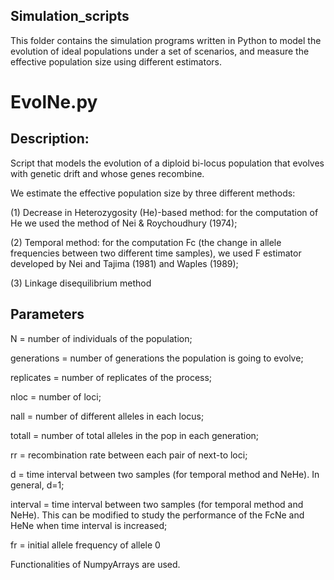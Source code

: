 ## Simulation_scripts
This folder contains the simulation programs written in Python to model the evolution of ideal populations under a set of scenarios, and measure the effective population size using different estimators.

# EvolNe.py 

Description:
------------
Script that models the evolution of a diploid bi-locus population
that evolves with genetic drift and whose genes recombine. 

We estimate the effective population size by three different methods:

(1) Decrease in Heterozygosity (He)-based method: for the computation 
of He we used the method of Nei & Roychoudhury (1974); 

(2) Temporal method: for the computation Fc (the change in allele frequencies between two different time samples), we used F estimator developed by Nei and Tajima (1981) and Waples (1989);

(3) Linkage disequilibrium method

Parameters
----------
N = number of individuals of the population; 

generations = number of generations the population is going to evolve; 

replicates = number of replicates of the process; 

nloc = number of loci; 

nall = number of different alleles in each locus; 

totall = number of total alleles in the pop in each generation; 

rr = recombination rate between each pair of next-to loci; 

d = time interval between two samples (for temporal method and NeHe). In general, d=1; 

interval = time interval between two samples (for temporal method and NeHe). This can be modified to study the performance of the FcNe and HeNe when time interval is increased; 

fr = initial allele frequency of allele 0

Functionalities of NumpyArrays are used.
